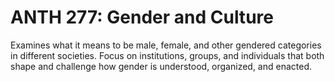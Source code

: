 # ANTH 277: Gender and Culture

Examines what it means to be male, female, and other gendered categories in different societies. Focus on institutions, groups, and individuals that both shape and challenge how gender is understood, organized, and enacted.
